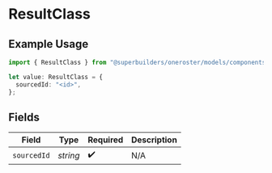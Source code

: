 # ResultClass

## Example Usage

```typescript
import { ResultClass } from "@superbuilders/oneroster/models/components";

let value: ResultClass = {
  sourcedId: "<id>",
};
```

## Fields

| Field              | Type               | Required           | Description        |
| ------------------ | ------------------ | ------------------ | ------------------ |
| `sourcedId`        | *string*           | :heavy_check_mark: | N/A                |